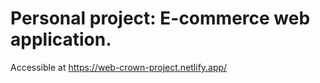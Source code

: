 <h1>Personal project: E-commerce web application.</h1>

Accessible at https://web-crown-project.netlify.app/


